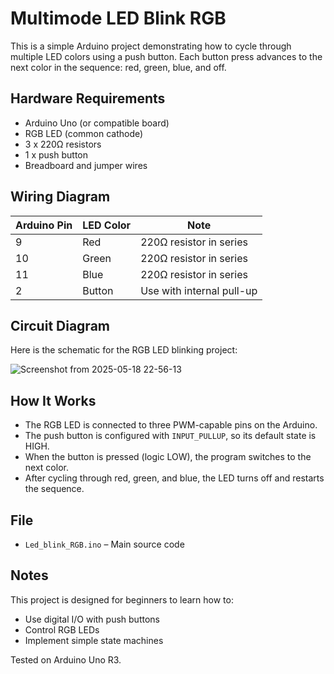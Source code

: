 # Multimode LED Blink RGB

This is a simple Arduino project demonstrating how to cycle through multiple LED colors using a push button. Each button press advances to the next color in the sequence: red, green, blue, and off.

## Hardware Requirements

- Arduino Uno (or compatible board)
- RGB LED (common cathode)
- 3 x 220Ω resistors
- 1 x push button
- Breadboard and jumper wires

## Wiring Diagram

| Arduino Pin | LED Color | Note        |
|-------------|-----------|-------------|
| 9           | Red       | 220Ω resistor in series |
| 10          | Green     | 220Ω resistor in series |
| 11          | Blue      | 220Ω resistor in series |
| 2           | Button    | Use with internal pull-up |

## Circuit Diagram

Here is the schematic for the RGB LED blinking project:

![Screenshot from 2025-05-18 22-56-13](https://github.com/user-attachments/assets/152e3ca0-d0d2-4f32-bf5e-7d20ad5bd7ee)

## How It Works

- The RGB LED is connected to three PWM-capable pins on the Arduino.
- The push button is configured with `INPUT_PULLUP`, so its default state is HIGH.
- When the button is pressed (logic LOW), the program switches to the next color.
- After cycling through red, green, and blue, the LED turns off and restarts the sequence.

## File

- `Led_blink_RGB.ino` – Main source code

## Notes

This project is designed for beginners to learn how to:
- Use digital I/O with push buttons
- Control RGB LEDs
- Implement simple state machines

Tested on Arduino Uno R3.
